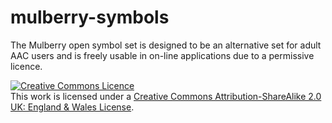 # mulberry-symbols
The Mulberry open symbol set is designed to be an alternative set for adult AAC users and is freely usable in on-line applications due to a permissive licence.

<a rel="license" href="http://creativecommons.org/licenses/by-sa/2.0/uk/"><img alt="Creative Commons Licence" style="border-width:0" src="https://i.creativecommons.org/l/by-sa/2.0/uk/88x31.png" /></a><br />This work is licensed under a <a rel="license" href="http://creativecommons.org/licenses/by-sa/2.0/uk/">Creative Commons Attribution-ShareAlike 2.0 UK: England &amp; Wales License</a>.
